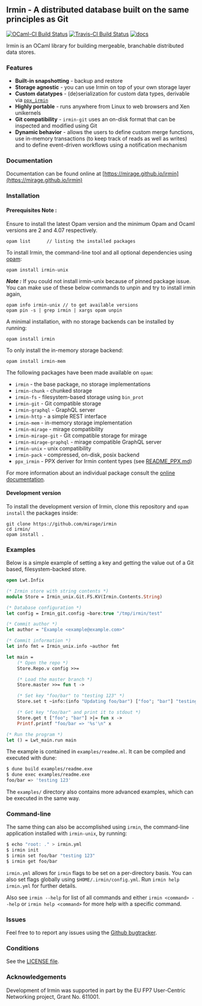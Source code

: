 ## Irmin - A distributed database built on the same principles as Git
[![OCaml-CI Build Status](https://img.shields.io/endpoint?url=https%3A%2F%2Fci.ocamllabs.io%2Fbadge%2Fmirage%2Firmin%2Fmaster&logo=ocaml)](https://ci.ocamllabs.io/github/mirage/irmin)
[![Travis-CI Build Status](https://travis-ci.org/mirage/irmin.svg)](https://travis-ci.org/mirage/irmin)
[![docs](https://img.shields.io/badge/doc-online-blue.svg)](https://mirage.github.io/irmin/)

Irmin is an OCaml library for building mergeable, branchable distributed data stores.

### Features
- **Built-in snapshotting** - backup and restore
- **Storage agnostic** - you can use Irmin on top of your own storage layer
- **Custom datatypes** - (de)serialization for custom data types, derivable via [`ppx_irmin`][ppx_irmin-readme]
- **Highly portable** - runs anywhere from Linux to web browsers and Xen unikernels
- **Git compatibility** - `irmin-git` uses an on-disk format that can be inspected and modified using Git
- **Dynamic behavior** - allows the users to define custom merge functions, use in-memory transactions (to keep track of reads as well as writes) and to define event-driven workflows using a notification mechanism

### Documentation
Documentation can be found online at [https://mirage.github.io/irmin](https://mirage.github.io/irmin)

### Installation

#### Prerequisites Note :

  Ensure to install the latest Opam version and the minimum Opam and Ocaml versions are 2 and 4.07 respectively.
          
    opam list      // listing the installed packages

To install Irmin, the command-line tool and all optional dependencies using [opam](https://github.com/ocaml/opam):

    opam install irmin-unix
    
***Note :*** If you could not install irmin-unix because of pinned package issue. You can make use of these below commands to unpin and try to install irmin again,

    opam info irmin-unix // to get available versions
    opam pin -s | grep irmin | xargs opam unpin

A minimal installation, with no storage backends can be installed by running:

    opam install irmin

To only install the in-memory storage backend:

    opam install irmin-mem

The following packages have been made available on `opam`:
- `irmin` - the base package, no storage implementations
- `irmin-chunk` - chunked storage
- `irmin-fs` - filesystem-based storage using `bin_prot`
- `irmin-git` - Git compatible storage
- `irmin-graphql` - GraphQL server
- `irmin-http` - a simple REST interface
- `irmin-mem` - in-memory storage implementation
- `irmin-mirage` - mirage compatibility
- `irmin-mirage-git` - Git compatible storage for mirage
- `irmin-mirage-graphql` - mirage compatible GraphQL server
- `irmin-unix` - unix compatibility
- `irmin-pack` - compressed, on-disk, posix backend
- `ppx_irmin` - PPX deriver for Irmin content types (see [README_PPX.md][ppx_irmin-readme])

For more information about an individual package consult the [online documentation](https://mirage.github.io/irmin).

#### Development version

To install the development version of Irmin, clone this repository and `opam install` the packages inside:

    git clone https://github.com/mirage/irmin
    cd irmin/
    opam install .

### Examples
Below is a simple example of setting a key and getting the value out of a Git based, filesystem-backed store.

```ocaml
open Lwt.Infix

(* Irmin store with string contents *)
module Store = Irmin_unix.Git.FS.KV(Irmin.Contents.String)

(* Database configuration *)
let config = Irmin_git.config ~bare:true "/tmp/irmin/test"

(* Commit author *)
let author = "Example <example@example.com>"

(* Commit information *)
let info fmt = Irmin_unix.info ~author fmt

let main =
    (* Open the repo *)
    Store.Repo.v config >>=

    (* Load the master branch *)
    Store.master >>= fun t ->

    (* Set key "foo/bar" to "testing 123" *)
    Store.set t ~info:(info "Updating foo/bar") ["foo"; "bar"] "testing 123" >>= fun () ->

    (* Get key "foo/bar" and print it to stdout *)
    Store.get t ["foo"; "bar"] >|= fun x ->
    Printf.printf "foo/bar => '%s'\n" x

(* Run the program *)
let () = Lwt_main.run main
```

The example is contained in `examples/readme.ml`. It can be compiled and executed with dune:

```bash
$ dune build examples/readme.exe
$ dune exec examples/readme.exe
foo/bar => 'testing 123'
```
The `examples/` directory also contains more advanced examples, which can be executed in the same way.

### Command-line
The same thing can also be accomplished using `irmin`, the command-line application installed with `irmin-unix`, by running:

```bash
$ echo "root: ." > irmin.yml
$ irmin init
$ irmin set foo/bar "testing 123"
$ irmin get foo/bar
```

`irmin.yml` allows for `irmin` flags to be set on a per-directory basis. You can also set flags globally using `$HOME/.irmin/config.yml`. Run `irmin help irmin.yml` for further details.

Also see `irmin --help` for list of all commands and either `irmin <command> --help` or `irmin help <command>` for more help with a specific command.

### Issues
Feel free to to report any issues using the [Github bugtracker](https://github.com/mirage/irmin/issues).

### Conditions

See the [LICENSE file](./LICENSE.md).

### Acknowledgements

Development of Irmin was supported in part by the EU FP7 User-Centric Networking project, Grant No. 611001.

[ppx_irmin-readme]: ./README_PPX.md
